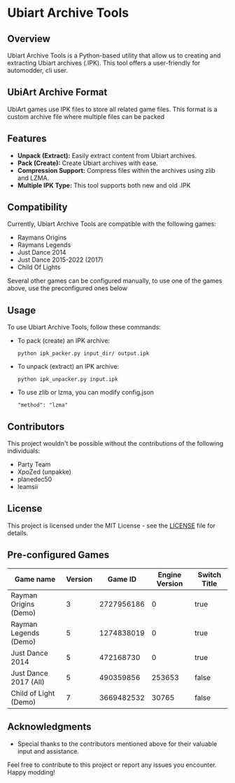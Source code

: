 # Ubiart Archive Tools

## Overview

Ubiart Archive Tools is a Python-based utility that allow us to creating and extracting Ubiart archives (.IPK). This tool offers a user-friendly for automodder, cli user.

## UbiArt Archive Format

UbiArt games use IPK files to store all related game files.
This format is a custom archive file where multiple files can be packed


## Features

- **Unpack (Extract):** Easily extract content from Ubiart archives.
- **Pack (Create):** Create Ubiart archives with ease.
- **Compression Support:** Compress files within the archives using zlib and LZMA.
- **Multiple IPK Type:** This tool supports both new and old .IPK

## Compatibility

Currently, Ubiart Archive Tools are compatible with the following games:

- Raymans Origins
- Raymans Legends
- Just Dance 2014
- Just Dance 2015-2022 (2017)
- Child Of Lights

Several other games can be configured manually,
to use one of the games above, use the preconfigured ones below

## Usage

To use Ubiart Archive Tools, follow these commands:

- To pack (create) an IPK archive:
  ```
  python ipk_packer.py input_dir/ output.ipk
  ```

- To unpack (extract) an IPK archive:
  ```
  python ipk_unpacker.py input.ipk
  ```
- To use zlib or lzma, you can modify config.json
  ```
  "method": "lzma"
  ```

## Contributors

This project wouldn't be possible without the contributions of the following individuals:

- Party Team
- XpoZed (unpakke)
- planedec50
- leamsii

## License

This project is licensed under the MIT License - see the [LICENSE](LICENSE) file for details.

## Pre-configured Games
| Game name                 | Version | Game ID    | Engine Version | Switch Title |
|---------------------------|---------|------------|----------------|--------------|
| Rayman Origins (Demo)     | 3       | 2727956186 | 0              | true         |
| Rayman Legends (Demo)     | 5       | 1274838019 | 0              | true         |
| Just Dance 2014           | 5       | 472168730  | 0              | true         |
| Just Dance 2017 (All)     | 5       | 490359856  | 253653         | false        |
| Child of Light (Demo)     | 7       | 3669482532 | 30765          | false        |

## Acknowledgments

- Special thanks to the contributors mentioned above for their valuable input and assistance.

Feel free to contribute to this project or report any issues you encounter. Happy modding!
